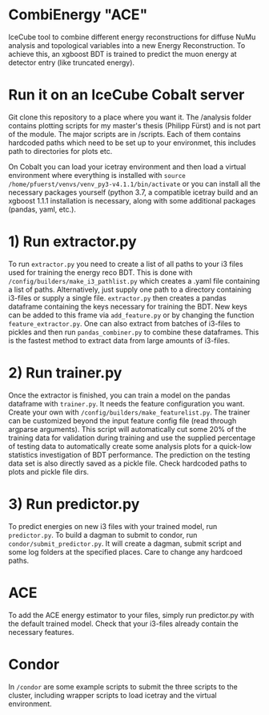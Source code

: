 # CombiEnergy "ACE"

IceCube tool to combine different energy reconstructions for diffuse NuMu analysis and topological variables into a new Energy Reconstruction. 
To achieve this, an xgboost BDT is trained to predict the muon energy at detector entry (like truncated energy). 


# Run it on an IceCube Cobalt server

Git clone this repository to a place where you want it. The /analysis folder contains plotting scripts for my master's thesis (Philipp Fürst) and is not part of the module. The major scripts are in /scripts. Each of them contains hardcoded paths which need to be set up to your environmet,
this includes path to directories for plots etc. 

On Cobalt you can load your icetray environment and then load a virtual environment where everything is installed with `source /home/pfuerst/venvs/venv_py3-v4.1.1/bin/activate` or you can install all the necessary packages yourself (python 3.7, a compatible icetray build and an xgboost 1.1.1 installation is necessary, along with some additional packages (pandas, yaml, etc.). 

# 1) Run extractor.py

To  run `extractor.py` you need to create a list of all paths to your i3 files used for training the energy reco BDT. This is done with `/config/builders/make_i3_pathlist.py` which creates a .yaml file containing a list of paths. Alternatively, just supply one path to a directory containing i3-files or supply a single file.
`extractor.py` then creates a pandas dataframe containing the keys necessary for training the BDT. New keys can be added to this frame via `add_feature.py` or by changing the function `feature_extractor.py`. One can also extract from batches of i3-files to pickles and then run `pandas_combiner.py` to combine these dataframes. This is the fastest method to extract data from large amounts of i3-files. 

# 2) Run trainer.py

Once the extractor is finished, you can train a model on the pandas dataframe with `trainer.py`. It needs the feature configuration you want. Create your own with `/config/builders/make_featurelist.py`. 
The trainer can be customized beyond the input feature config file (read through argparse arguments).
This script will automatically cut some 20% of the training data for validation during training and use the supplied percentage of testing data to automatically create some analysis plots for a quick-low statistics investigation of BDT performance.
The prediction on the testing data set is also directly saved as a pickle file. Check hardcoded paths to plots and pickle file dirs.

# 3) Run predictor.py

To predict energies on new i3 files with your trained model, run `predictor.py`. To build a dagman to submit to condor, run `condor/submit_predictor.py`. It will create a dagman, submit script and some log folders at the specified places. Care to change any hardcoed paths.

# ACE

To add the ACE energy estimator to your files, simply run predictor.py with the default trained model. Check that your i3-files already contain the necessary features.

# Condor

In `/condor` are some example scripts to submit the three scripts to the cluster, including wrapper scripts to load icetray and the virtual environment. 
